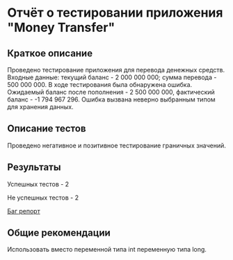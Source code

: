 # **Отчёт о тестировании приложения "Money Transfer"**
## **Краткое описание**

Проведено тестирование приложения для перевода денежных средств. Входные данные: текущий баланс - 2 000 000 000; сумма перевода - 500 000 000. В ходе тестирования была обнаружена ошибка. Ожидаемый баланс после пополнения - 2 500 000 000, фактический баланс - -1 794 967 296. Ошибка вызвана неверно выбранным типом для хранения данных.

## **Описание тестов**
Проведено негативное и позитивное тестирование граничных значений.

## **Результаты**
Успешных тестов - 2

Не успешных тестов - 2

[Баг репорт](https://github.com/GubinaIrina/homeworks-java1.2-1/issues/1#issue-690173098)

## **Общие рекомендации**
Использовать вместо переменной типа int переменную типа long.